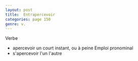 ```yaml
---
layout: post
title:  Entrapercevoir
categories: page 150
genre: v.
---
```



Verbe
- apercevoir un court instant, ou à peine
Emploi pronominal
- s'apercevoir l'un l'autre
